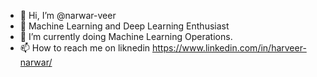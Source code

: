 - 👋 Hi, I’m @narwar-veer
- 👀 Machine Learning and Deep Learning Enthusiast
- 🌱 I’m currently doing Machine Learning Operations.
- 📫 How to reach me on liknedin  https://www.linkedin.com/in/harveer-narwar/

<!---
narwar-veer/narwar-veer is a ✨ special ✨ repository because its `README.md` (this file) appears on your GitHub profile.
You can click the Preview link to take a look at your changes.
--->

